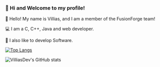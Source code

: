 ### 🚀 Hi and Welcome to my profile!


👋 Hello! My name is Villias, and I am a member of the FusionForge team!

💻 I am a C, C++, Java and web developer.

🔨 I also like to develop Software.



[![Top Langs](https://github-readme-stats.vercel.app/api/top-langs/?username=villiasdev)](https://github.com/anuraghazra/github-readme-stats)


![VilliasDev's GitHub stats](https://github-readme-stats.vercel.app/api?username=villiasdev&show_icons=true&theme=radical)